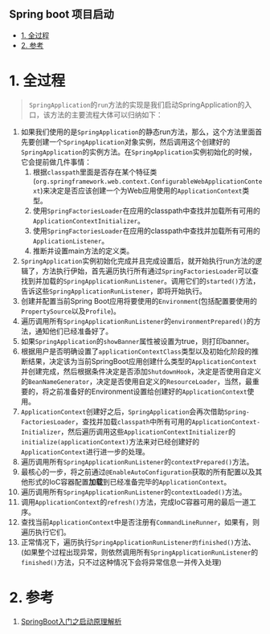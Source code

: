 Spring boot 项目启动
---

<!-- TOC -->

- [1. 全过程](#1-全过程)
- [2. 参考](#2-参考)

<!-- /TOC -->

# 1. 全过程
>`SpringApplication`的`run`方法的实现是我们启动SpringApplication的入口，该方法的主要流程大体可以归纳如下：
1. 如果我们使用的是`SpringApplication`的静态run方法，那么，这个方法里面首先要创建一个`SpringApplication`对象实例，然后调用这个创建好的`SpringApplication`的实例方法。在`SpringApplication`实例初始化的时候，它会提前做几件事情： 
   1. 根据`classpath`里面是否存在某个特征类(`org.springframework.web.context.ConfigurableWebApplicationContext`)来决定是否应该创建一个为Web应用使用的`ApplicationContext`类型。
   2. 使用`SpringFactoriesLoader`在应用的classpath中查找并加载所有可用的`ApplicationContextInitializer`。
   3. 使用`SpringFactoriesLoader`在应用的classpath中查找并加载所有可用的`ApplicationListener`。
   4. 推断并设置main方法的定义类。
2. `SpringApplication`实例初始化完成并且完成设置后，就开始执行run方法的逻辑了，方法执行伊始，首先遍历执行所有通过`SpringFactoriesLoader`可以查找到并加载的`SpringApplicationRunListener`。调用它们的`started()`方法，告诉这些`SpringApplicationRunListener`，即将开始执行。
3. 创建并配置当前Spring Boot应用将要使用的`Environment`(包括配置要使用的`PropertySource`以及`Profile`)。
4. 遍历调用所有`SpringApplicationRunListener`的`environmentPrepared()`的方法，通知他们已经准备好了。
5. 如果`SpringApplication`的`showBanner`属性被设置为true，则打印banner。
6. 根据用户是否明确设置了`applicationContextClass`类型以及初始化阶段的推断结果，决定该为当前SpringBoot应用创建什么类型的`ApplicationContext`并创建完成，然后根据条件决定是否添加`ShutdownHook`，决定是否使用自定义的`BeanNameGenerator`，决定是否使用自定义的`ResourceLoader`，当然，最重要的，将之前准备好的Environment设置给创建好的`ApplicationContext`使用。
7. `ApplicationContext`创建好之后，`SpringApplication`会再次借助`Spring-FactoriesLoader`，查找并加载`classpath`中所有可用的`ApplicationContext-Initializer`，然后遍历调用这些`ApplicationContextInitializer`的`initialize(applicationContext)`方法来对已经创建好的`ApplicationContext`进行进一步的处理。
8. 遍历调用所有`SpringApplicationRunListener`的`contextPrepared()`方法。
9. 最核心的一步，将之前通过`@EnableAutoConfiguration`获取的所有配置以及其他形式的IoC容器配置**加载**到已经准备完毕的`ApplicationContext`。
10. 遍历调用所有`SpringApplicationRunListener`的`contextLoaded()`方法。
11. 调用`ApplicationContext`的`refresh()`方法，完成IoC容器可用的最后一道工序。
12. 查找当前`ApplicationContext`中是否注册有`CommandLineRunner`，如果有，则遍历执行它们。
13. 正常情况下，遍历执行`SpringApplicationRunListener的finished()`方法、(如果整个过程出现异常，则依然调用所有`SpringApplicationRunListener`的`finished()`方法，只不过这种情况下会将异常信息一并传入处理)

# 2. 参考
1. <a href = "https://pppppkun.github.io/2019/10/25/SpringBoot入门之启动原理解析/">SpringBoot入门之启动原理解析</a>